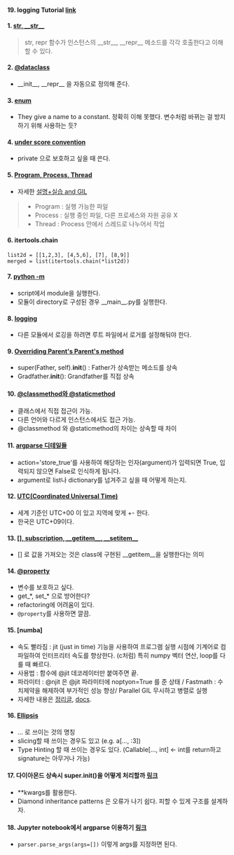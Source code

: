 #### 19. logging Tutorial [link](https://www.youtube.com/watch?v=-ARI4Cz-awo&ab_channel=CoreySchafer)

#### 1. [str, \_\_str\_\_](https://shoark7.github.io/programming/python/difference-between-__repr__-vs-__str__)

> str, repr 함수가 인스턴스의 \_\_str\_\_,  \_\_repr\_\_ 메소드를 각각 호출한다고 이해할 수 있다. 


#### 2. [@dataclass](https://sjquant.tistory.com/30)
- \_\_init\_\_, \_\_repr\_\_ 을 자동으로 정의해 준다.

#### 3. [enum](https://stackoverflow.com/questions/22586895/python-enum-when-and-where-to-use)
- They give a name to a constant. 정확히 이해 못했다. 변수처럼 바뀌는 걸 방지하기 위해 사용하는 듯?

#### 4. [under score convention](https://dbader.org/blog/meaning-of-underscores-in-python)
- private 으로 보호하고 싶을 때 쓴다.

#### 5. [Program, Process, Thread](https://www.youtube.com/watch?v=iks_Xb9DtTM&feature=youtu.be)
- 자세한 [설명+실습 and GIL](https://www.youtube.com/watch?v=RrfASw-jfZ4)
> - Program : 실행 가능한 파일
> - Process : 실행 중인 파일, 다른 프로세스와 자원 공유 X
> - Thread  : Process 안에서 스레드로 나누어서 작업

#### 6. itertools.chain
```import itertools
list2d = [[1,2,3], [4,5,6], [7], [8,9]]
merged = list(itertools.chain(*list2d))
```

#### 7. [python -m](http://pythonwise.blogspot.com/2015/01/python-m.html)
- script에서 module을 실행한다.
- 모듈이 directory로 구성된 경우 \_\_main\_\_.py를 실행한다.

#### 8. [logging](https://hamait.tistory.com/880)
- 다른 모듈에서 로깅을 하려면 루트 파일에서 로거를 설정해둬야 한다.

#### 9. [Overriding Parent's Parent's method](https://stackoverflow.com/questions/18117974/calling-a-parents-parents-method-which-has-been-overridden-by-the-parent)
- super(Father, self).__init__() : Father가 상속받는 메소드를 상속
- Gradfather.__init__(): Grandfather를 직접 상속

#### 10. [@classmethod와 @staticmethod](https://wikidocs.net/16074)
- 클래스에서 직접 접근이 가능.
- 다른 언어와 다르게 인스턴스에서도 접근 가능.
- @classmethod 와 @staticmethod의 차이는 상속할 때 차이

#### 11. [argparse 디테일들](https://donghwa-kim.github.io/argparser.html)
- action='store_true'를 사용하여 해당하는 인자(argument)가 입력되면 True, 입력되지 않으면 False로 인식하게 됩니다.
- argument로 list나 dictionary를 넘겨주고 싶을 때 어떻게 하는지.

#### 12. [UTC(Coordinated Universal Time)](http://blog.naver.com/PostView.nhn?blogId=rydnz&logNo=130031720733)
- 세계 기준인 UTC+00 이 있고 지역에 맞게 +- 한다. 
- 한국은 UTC+09이다.

#### 13. [\[\], subscription, \_\_getitem\_\_, \_\_setitem\_\_](https://stackoverflow.com/questions/43627405/understanding-getitem-method)
- \[\] 로 값을 가져오는 것은 class에 구현된 \_\_getitem\_\_을 실행한다는 의미


#### 14. [@property](https://www.programiz.com/python-programming/property)
- 변수를 보호하고 싶다.
- get\_\*,  set\_\* 으로 방어한다?
- refactoring에 어려움이 있다.
- `@property`를 사용하면 깔끔.

#### 15. [numba]
- 속도 빨라짐 : jit (just in time) 기능을 사용하여 프로그램 실행 시점에 기계어로 컴파일하여 인터프리터 속도를 향상한다. (c처럼) 특히 numpy 벡터 연산, loop를 다룰 때 빠르다.
- 사용법 : 함수에 @jit 데코레이터만 붙여주면 끝.
- 파라미터 : @njit 은 @jit 파라미터에 noptyon=True 를 준 상태 / Fastmath : 수치제약을 해제하여 부가적인 성능 향상/ Parallel  GIL 무시하고 병렬로 실행
- 자세한 내용은 [정리글](https://gurujung.github.io/dev/numba_user_performance-tips/),  [docs](https://numba.pydata.org/numba-doc/latest/user/5minguide.html#). 


#### 16. [Ellipsis](https://stackoverflow.com/questions/772124/what-does-the-ellipsis-object-do)
- ... 로 쓰이는 것의 명칭
- slicing할 때 쓰이는 경우도 있고 (e.g. a[..., :3])
- Type Hinting 할 때 쓰이는 경우도 있다. (Callable[..., int] <- int를 return하고 signature는 아무거나 가능)

#### 17. 다이아몬드 상속시 super.__init__()을 어떻게 처리할까 [링크](https://stackoverflow.com/questions/34884567/python-multiple-inheritance-passing-arguments-to-constructors-using-super)
- \*\*kwargs를 활용한다.
- Diamond inheritance patterns 은 오류가 나기 쉽다. 피할 수 있게 구조를 설계하자.

#### 18. Jupyter notebook에서 argparse 이용하기 [링크](https://velog.io/@yeong95/Jupyter-notebook%EC%97%90%EC%84%9C-argparse-%EC%9D%B4%EC%9A%A9%ED%95%98%EA%B8%B0)
- `parser.parse_args(args=[])` 이렇게 args를 지정하면 된다.
